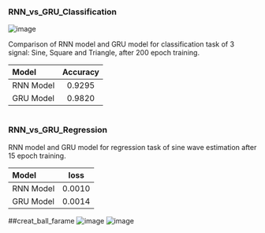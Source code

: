 
### RNN_vs_GRU_Classification
![image](https://user-images.githubusercontent.com/80622132/163388587-c40859f0-c7a2-466f-83e1-eb591cb1c4b3.png)


Comparison of RNN model and GRU model for classification task of 3 signal: Sine, Square and Triangle, after 200 epoch training.


| Model | Accuracy |
| :---         |     :---:      |
| RNN Model  | 0.9295   |
|GRU Model    | 0.9820     |

#

### RNN_vs_GRU_Regression

RNN model and GRU model for regression task of sine wave estimation after 15 epoch training.


| Model | loss |
| :---         |     :---:      |
| RNN Model  | 0.0010   |
|GRU Model    | 0.0014    |

##creat_ball_farame
![image](https://user-images.githubusercontent.com/80622132/163398376-64c29e9e-71d7-47a2-ac49-fef0c66c09b6.png) ![image](https://user-images.githubusercontent.com/80622132/163398502-8d6835cb-206f-4212-9c15-d68bee01ad29.png)

